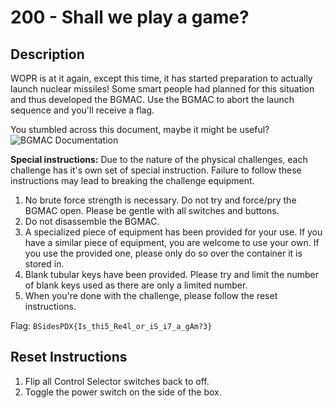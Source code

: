 # 200 - Shall we play a game?

## Description
WOPR is at it again, except this time, it has started preparation to actually launch nuclear missiles! Some smart people had planned for this situation and thus developed the BGMAC. Use the BGMAC to abort the launch sequence and you'll receive a flag.

You stumbled across this document, maybe it might be useful?
![BGMAC Documentation](https://i.imgur.com/uVuLVch.jpg)

**Special instructions:**
Due to the nature of the physical challenges, each challenge has it's own set of special instruction. Failure to follow these instructions may lead to breaking the challenge equipment.
1. No brute force strength is necessary. Do not try and force/pry the BGMAC open. Please be gentle with all switches and buttons.
2. Do not disassemble the BGMAC.
3. A specialized piece of equipment has been provided for your use. If you have a similar piece of equipment, you are welcome to use your own. If you use the provided one, please only do so over the container it is stored in.
4. Blank tubular keys have been provided. Please try and limit the number of blank keys used as there are only a limited number.
5. When you're done with the challenge, please follow the reset instructions.

Flag: ```BSidesPDX{Is_thi5_Re4l_or_iS_i7_a_gAm?3}```
## Reset Instructions
1. Flip all Control Selector switches back to off.
2. Toggle the power switch on the side of the box.
